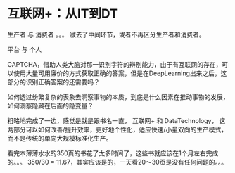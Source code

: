 # 互联网+：从IT到DT


生产者 与 消费者 。。。 减去了中间环节，或者不再区分生产者和消费者。

平台 与 个人

CAPTCHA，借助人类大脑对那一识别字符的辨别能力，由于有互联网的存在，可以使用大量可用廉价的方式获取正确的答案，但是在DeepLearning出来之后，这部分的识别正确答案的还需要吗？

如何透过纷繁复杂的表象去洞察事物的本质，到底是什么因素在推动事物的发展，如何洞察隐藏在后面的隐变量？

粗略地完成了一边，感觉是就是跟书名一直， 互联网+ 和 DataTechnology， 这两部分可以如何改善/提升效率，更好地个性化，适应快速/小量双向的生产模式，而不是传统的单向大规模标准化生产。

看完本薄薄水水的350页的书花了太多时间了，这些书就应该在1个月左右完成的。。。 350/30 = 11.67，其实应该是的，一天看20～30页是没有任何问题的。。。